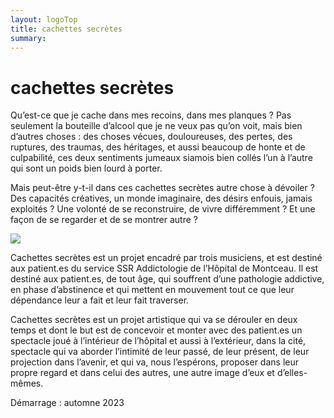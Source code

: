 ```yaml
---
layout: logoTop
title: cachettes secrètes
summary:
---
```

 
<h1>cachettes secrètes</h1>
 
<p class="intro-text">Qu’est-ce que je cache dans mes recoins, dans mes planques ? Pas seulement la bouteille d’alcool que je ne veux pas qu’on voit, mais bien d’autres choses : des choses vécues, douloureuses, des pertes, des ruptures, des traumas, des héritages,  et aussi beaucoup de honte et de culpabilité, ces deux sentiments jumeaux siamois bien collés l’un à l’autre qui sont un poids bien lourd à porter.</p>
 
<p class="intro-text">Mais peut-être y-t-il dans ces cachettes secrètes autre chose à dévoiler ? Des capacités créatives, un monde imaginaire, des désirs enfouis, jamais exploités ? Une volonté de se reconstruire, de vivre différemment ? Et une façon de se regarder et de se montrer autre ?</p>

<p class="intro-text">
<img class="center-max600-block" src="https://res.cloudinary.com/dnxcesebo/image/upload/q_auto,f_auto/v1684332779/cachettes-secretes_wijkxz.png"></p> 

<p class="intro-text">
Cachettes secrètes est un projet encadré par trois musiciens, et est destiné aux patient.es du service SSR Addictologie de l’Hôpital de Montceau. Il est destiné aux patient.es, de tout âge, qui souffrent d’une pathologie addictive, en phase d’abstinence et qui mettent en mouvement tout ce que leur dépendance leur a fait et leur fait traverser.</p>

<p class="intro-text">
Cachettes secrètes est un projet artistique qui va se dérouler en deux temps et dont le but est de concevoir et monter avec des patient.es un spectacle joué à l’intérieur de l’hôpital et aussi à l’extérieur, dans la cité, spectacle qui va aborder l’intimité de leur passé, de leur présent, de leur projection dans l’avenir, et qui va, nous l’espérons, proposer dans leur propre regard et dans celui des autres, une autre image d’eux et d’elles-mêmes.</p>
 
<p class="intro-text">Démarrage : automne 2023</p>